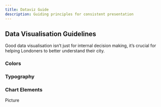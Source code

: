 ```yaml
---
title: Dataviz Guide
description: Guiding principles for consistent presentation
---
```


<script>
    import DataTokenTable from '$lib/components/tables/colorTokenTables/DataTokenTable.svelte'
</script>

## Data Visualisation Guidelines

Good data visualisation isn’t just for internal decision making, it’s crucial for helping Londoners to better understand their city.

### Colors

<!-- <DataTokenTable title="Data color tokens" /> -->

### Typography

### Chart Elements

Picture
